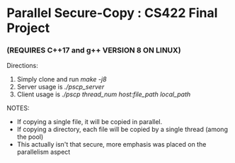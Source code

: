 # Parallel Secure-Copy : CS422 Final Project
### (REQUIRES C++17 and g++ VERSION 8 ON LINUX)

Directions:
1. Simply clone and run *make -j8*
2. Server usage is *./pscp_server*
3. Client usage is *./pscp thread_num host:file_path local_path*

NOTES: 
- If copying a single file, it will be copied in parallel. 
- If copying a directory, each file will be copied by a single thread (among the pool)
- This actually isn't that secure, more emphasis was placed on the parallelism aspect
